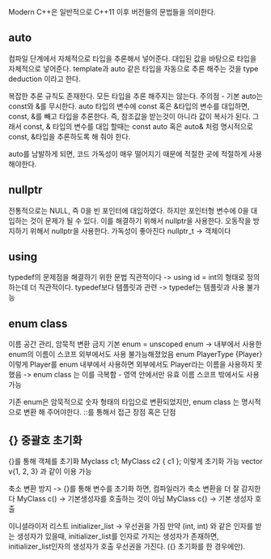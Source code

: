 Modern C++은 일반적으로 C++11 이후 버전들의 문법들을 의미한다.
## auto
컴파일 단계에서 자체적으로 타입을 추론해서 넣어준다.
대입된 값을 바탕으로 타입을 자체적으로 넣어준다.
template과 auto 같은 타입을 자동으로 추론 해주는 것을 type deduction 이라고 한다.

복잡한 추론 규칙도 존재한다. 모든 타입을 추론 해주지는 않는다.
주의점 - 기본 auto는 const와 &를 무시한다. auto 타입의 변수에 const 혹은 &타입의 변수를 대입하면, const, &를 빼고 타입을 추론한다. 즉, 참조값을 받는것이 아니라 값이 복사가 된다. 
그래서 const, & 타입의 변수를 대입 할때는 const auto 혹은 auto& 처럼 명시적으로 const, &타입을 추론하도록 해 줘야 한다.

auto를 남발하게 되면, 코드 가독성이 매우 떨어지기 때문에 적절한 곳에 적절하게 사용해야한다.

## nullptr
전통적으로는 NULL, 즉 0을 빈 포인터에 대입하였다. 하지만 포인터형 변수에 0을 대입하는 것이 문제가 될 수 있다. 이를 해결하기 위해서 nullptr을 사용한다.
오동작을 방지하기 위해서 nullptr을 사용한다.
가독성이 좋아진다
nullptr_t -> 객체이다

## using 
typedef의 문제점을 해결하기 위한 문법
직관적이다 -> using id = int의 형태로 정의하는데 더 직관적이다. typedef보다
템플릿과 관련 -> typedef는 템플릿과 사용 불가능

## enum class
이름 공간 관리, 암묵적 변환 금지
기본 enum = unscoped enum -> 내부에서 사용한 enum의 이름이 스코프 외부에서도 사용 불가능해졌었음
enum PlayerType {Player} 이렇게 Player를 enum 내부에서 사용하면 외부에서도 Player라는 이름을 사용하지 못했음 -> enum class 는 이를 극복함 - 영역 안에서만 유효 이름 스코프 밖에서도 사용 가능

기존 enum은 암묵적으로 숫자 형태의 타입으로 변환되었지만, enum class 는 명시적으로 변환 해 주어야한다. ::를 통해서 접근 장점 혹은 단점
## {} 중괄호 초기화
{}를 통해 객체를 초기화
Myclass c1;
MyClass c2 { c1 }; 이렇게 초기화 가능
vector<int> v{1, 2, 3} 과 같이 이용 가능

축소 변환 방지 -> {}를 통해 변수를 초기화 하면, 컴파일러가 축소 변환을 더 잘 감지한다
MyClass c() -> 기본생성자를 호출하는 것이 아님
MyClass c{} -> 기본 생성자 호출

이니셜라이저 리스트
initializer_list -> 우선권을 가짐
만약 (int, int) 와 같은 인자를 받는 생성자가 있을때, initializer_list<int>를 인자로 가지는 생성자가 존재하면, initializer_list인자의 생성자가 호출 우선권을 가진다. ({} 초기화를 한 경우에만).